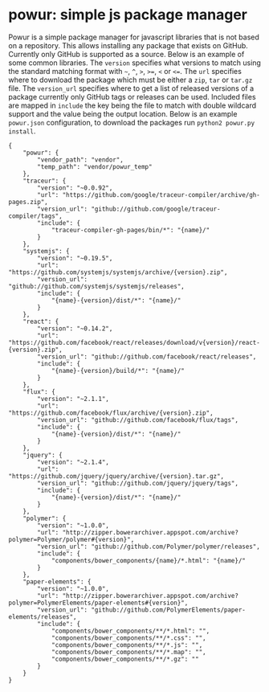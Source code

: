 # powur: simple js package manager

Powur is a simple package manager for javascript libraries that is not based on a repository. This allows installing any package that exists on GitHub. Currently only GitHub is supported as a source. Below is an example of some common libraries. The `version` specifies what versions to match using the standard matching format with `~`, `^`, `>`, `>=`, `<` or `<=`. The `url` specifies where to download the package which must be either a `zip`, `tar` or `tar.gz` file. The `version_url` specifies where to get a list of released versions of a package currently only GitHub tags or releases can be used. Included files are mapped in `include` the key being the file to match with double wildcard support and the value being the output location. Below is an example `powur.json` configuration, to download the packages run `python2 powur.py install`.

```
{
    "powur": {
        "vendor_path": "vendor",
        "temp_path": "vendor/powur_temp"
    },
    "traceur": {
        "version": "~0.0.92",
        "url": "https://github.com/google/traceur-compiler/archive/gh-pages.zip",
        "version_url": "github://github.com/google/traceur-compiler/tags",
        "include": {
            "traceur-compiler-gh-pages/bin/*": "{name}/"
        }
    },
    "systemjs": {
        "version": "~0.19.5",
        "url": "https://github.com/systemjs/systemjs/archive/{version}.zip",
        "version_url": "github://github.com/systemjs/systemjs/releases",
        "include": {
            "{name}-{version}/dist/*": "{name}/"
        }
    },
    "react": {
        "version": "~0.14.2",
        "url": "https://github.com/facebook/react/releases/download/v{version}/react-{version}.zip",
        "version_url": "github://github.com/facebook/react/releases",
        "include": {
            "{name}-{version}/build/*": "{name}/"
        }
    },
    "flux": {
        "version": "~2.1.1",
        "url": "https://github.com/facebook/flux/archive/{version}.zip",
        "version_url": "github://github.com/facebook/flux/tags",
        "include": {
            "{name}-{version}/dist/*": "{name}/"
        }
    },
    "jquery": {
        "version": "~2.1.4",
        "url": "https://github.com/jquery/jquery/archive/{version}.tar.gz",
        "version_url": "github://github.com/jquery/jquery/tags",
        "include": {
            "{name}-{version}/dist/*": "{name}/"
        }
    },
    "polymer": {
        "version": "~1.0.0",
        "url": "http://zipper.bowerarchiver.appspot.com/archive?polymer=Polymer/polymer#{version}",
        "version_url": "github://github.com/Polymer/polymer/releases",
        "include": {
            "components/bower_components/{name}/*.html": "{name}/"
        }
    },
    "paper-elements": {
        "version": "~1.0.0",
        "url": "http://zipper.bowerarchiver.appspot.com/archive?polymer=PolymerElements/paper-elements#{version}",
        "version_url": "github://github.com/PolymerElements/paper-elements/releases",
        "include": {
            "components/bower_components/**/*.html": "",
            "components/bower_components/**/*.css": "",
            "components/bower_components/**/*.js": "",
            "components/bower_components/**/*.map": "",
            "components/bower_components/**/*.gz": ""
        }
    }
}
```
